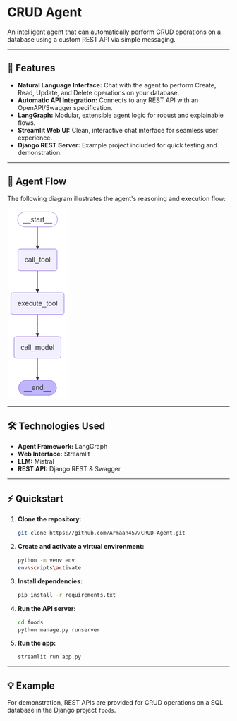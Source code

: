 # CRUD Agent

An intelligent agent that can automatically perform CRUD operations on a database using a custom REST API via simple messaging.

---

## 🚀 Features

- **Natural Language Interface:** Chat with the agent to perform Create, Read, Update, and Delete operations on your database.
- **Automatic API Integration:** Connects to any REST API with an OpenAPI/Swagger specification.
- **LangGraph:** Modular, extensible agent logic for robust and explainable flows.
- **Streamlit Web UI:** Clean, interactive chat interface for seamless user experience.
- **Django REST Server:** Example project included for quick testing and demonstration.

---

## 🧠 Agent Flow

The following diagram illustrates the agent's reasoning and execution flow:

![Agent Flow](graph.png)

---

## 🛠️ Technologies Used
- **Agent Framework:** LangGraph
- **Web Interface:** Streamlit
- **LLM:** Mistral
- **REST API:** Django REST & Swagger 

---

## ⚡ Quickstart

1. **Clone the repository:**
   ```sh
   git clone https://github.com/Armaan457/CRUD-Agent.git
   ```

2. **Create and activate a virtual environment:**
   ```sh
   python -m venv env
   env\scripts\activate
   ```

3. **Install dependencies:**
   ```sh
   pip install -r requirements.txt
   ```

4. **Run the API server:**
   ```sh
   cd foods
   python manage.py runserver
   ```

5. **Run the app:**
   ```sh
   streamlit run app.py
   ```

---

## 💡 Example

For demonstration, REST APIs are provided for CRUD operations on a SQL database in the Django project `foods`.
